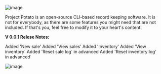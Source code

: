 ![image](https://github.com/user-attachments/assets/8cf27a7d-4b5d-4724-8db1-c8784bef97d0)

Project Potato is an open-source CLI-based record keeping software.
It is not for everybody, as there are some features you might need that are not included. If that's you, feel free to modify it to your heart's content.

**V 0.0.1 Relese Notes:**

Added 'New sale'
Added 'View sales'
Added 'Inventory'
Added 'View inventory'
Added 'Reset sale log' in advanced
Added 'Reset inventory log' in advanced'

![image](https://github.com/user-attachments/assets/dd5cc54f-1753-44fb-92c5-f871be5d65fd)
